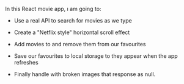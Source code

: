 In this React movie app, ı am going to:

- Use a real API to search for movies as we type

- Create a "Netflix style" horizontal scroll effect

- Add movies to and remove them from our favourites

- Save our favourites to local storage to they appear when the app refreshes

- Finally handle with broken images that response as null.
